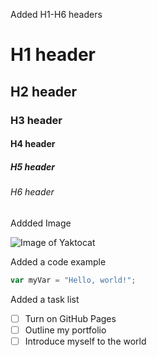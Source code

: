 Added H1-H6 headers

# H1 header
## H2 header
### H3 header
#### H4 header
##### H5 header
###### H6 header





Addded Image

![Image of Yaktocat](https://octodex.github.com/images/yaktocat.png)




Added a code example

``` javascript
var myVar = "Hello, world!";
```


Added a task list

- [ ] Turn on GitHub Pages
- [ ] Outline my portfolio
- [ ] Introduce myself to the world
